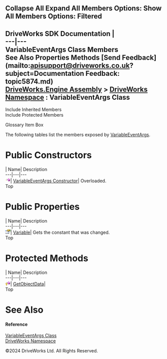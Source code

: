        

 Collapse All Expand All  Members Options: Show All  Members Options: Filtered   
---  
DriveWorks SDK Documentation  |   
---|---  
VariableEventArgs Class Members   
See Also Properties Methods [Send Feedback](mailto:apisupport@driveworks.co.uk?subject=Documentation Feedback: topic5874.md)  
[DriveWorks.Engine Assembly](topic2156.md) > [DriveWorks Namespace](topic2159.md) : VariableEventArgs Class  
---  
  
Include Inherited Members    
Include Protected Members  


Glossary Item Box

The following tables list the members exposed by [VariableEventArgs](topic5874.md).

# Public Constructors

| Name| Description  
---|---|---  
![Public Constructor](dotnetimages/publicConstructor.gif)| [VariableEventArgs Constructor](topic5880.md)| Overloaded.   
Top

# Public Properties

| Name| Description  
---|---|---  
![Public Property](dotnetimages/publicProperty.gif)| [Variable](topic5884.md)| Gets the constant that was changed.   
Top

# Protected Methods

| Name| Description  
---|---|---  
![Protected Method](dotnetimages/protectedMethod.gif)| [GetObjectData](topic5883.md)|   
Top

# See Also

#### Reference

[VariableEventArgs Class](topic5874.md)   
[DriveWorks Namespace](topic2159.md)

©2024 DriveWorks Ltd. All Rights Reserved.

